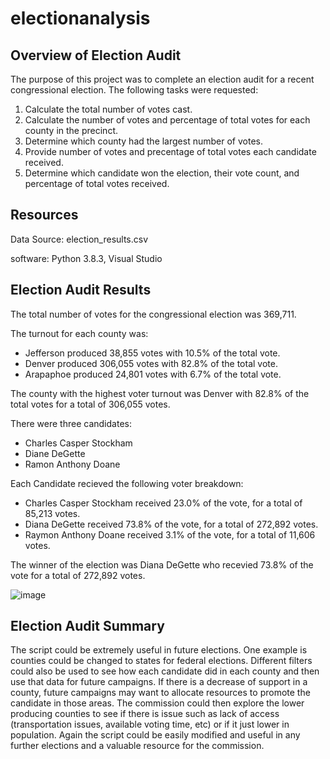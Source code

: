 # electionanalysis

## Overview of Election Audit
The purpose of this project was to complete an election audit for a recent congressional election. The following tasks were requested:
1. Calculate the total number of votes cast.
2. Calculate the number of votes and percentage of total votes for each county in the precinct.
3. Determine which county had the largest number of votes.
4. Provide number of votes and precentage of total votes each candidate received.
5. Determine which candidate won the election, their vote count, and percentage of total votes received.

## Resources
Data Source: election_results.csv

software: Python 3.8.3, Visual Studio

## Election Audit Results

The total number of votes for the congressional election was 369,711. 

The turnout for each county was:
  - Jefferson produced 38,855 votes with 10.5% of the total vote. 
  - Denver produced 306,055 votes with 82.8% of the total vote. 
  - Arapaphoe produced 24,801 votes with 6.7% of the total vote.
 
 The county with the highest voter turnout was Denver with 82.8% of the total votes for a total of 306,055 votes.
  
 There were three candidates:
 - Charles Casper Stockham
 - Diane DeGette
 - Ramon Anthony Doane
 
Each Candidate recieved the following voter breakdown: 
  - Charles Casper Stockham received  23.0% of the vote, for a total of 85,213 votes.
  - Diana DeGette received 73.8% of the vote, for a total of 272,892 votes.
  - Raymon Anthony Doane received 3.1% of the vote, for a total of 11,606 votes.
 
The winner of the election was Diana DeGette who recevied 73.8% of the vote for a total of 272,892 votes.

![image](https://user-images.githubusercontent.com/88061345/130369770-3690ad6f-8a3b-4e74-ac9a-261985ce646c.png)

## Election Audit Summary
The script could be extremely useful in future elections. One example is counties could be changed to states for federal elections. Different filters could also be used to see how each candidate did in each county and then use that data for future campaigns. If there is a decrease of support in a county, future campaigns may want to allocate resources to promote the candidate in those areas.  The commission could then explore the lower producing counties to see if there is issue such as lack of access (transportation issues, available voting time, etc) or if it just lower in population. Again the script could be easily modified and useful in any further elections and a valuable resource for the commission.
